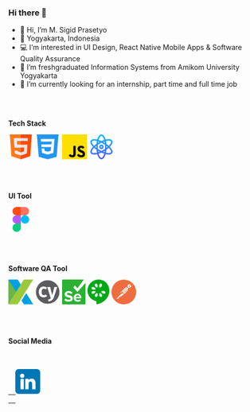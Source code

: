 ### Hi there 👋

- 👋 Hi, I’m M. Sigid Prasetyo
- 📍  Yogyakarta, Indonesia
- 💻 I’m interested in UI Design, React Native Mobile Apps & Software Quality Assurance
- 🌱 I’m freshgraduated Information Systems from Amikom University Yogyakarta
- 👀 I’m currently looking for an internship, part time and full time job

<br>
<br>

**Tech Stack**

<code><img height="50" src="https://raw.githubusercontent.com/pistachio04/pistachio04/main/html.png"></code>
<code><img height="50" src="https://raw.githubusercontent.com/pistachio04/pistachio04/main/css.png"></code>
<code><img height="50" src="https://raw.githubusercontent.com/pistachio04/pistachio04/main/js.png"></code>
<code><img height="50" src="https://raw.githubusercontent.com/pistachio04/pistachio04/main/atom.png"></code>

<br>
<br>

**UI Tool**

<code><img height="50" src="https://raw.githubusercontent.com/pistachio04/pistachio04/main/figma.png"></code>

<br>
<br>

**Software QA Tool**

<code><img height="50" src="https://raw.githubusercontent.com/pistachio04/pistachio04/main/katalon.png"></code>
<code><img height="50" src="https://raw.githubusercontent.com/pistachio04/pistachio04/main/cypress.svg"></code>
<code><img height="50" src="https://raw.githubusercontent.com/pistachio04/pistachio04/main/selenium.svg"></code>
<code><img height="50" src="https://raw.githubusercontent.com/pistachio04/pistachio04/main/cucumber.png"></code>
<code><img height="50" src="https://raw.githubusercontent.com/pistachio04/pistachio04/main/postman.png"></code>

<br>
<br>

**Social Media**

<code>
  <a href="https://www.linkedin.com/in/msigid10/">
  <img height="50" src="https://raw.githubusercontent.com/pistachio04/pistachio04/main/linkedin.png">
  </a>
</code>

